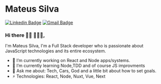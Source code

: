 # Mateus Silva 

[![Linkedin Badge](https://img.shields.io/badge/-Mateus%20Silva-6633cc?style=flat-square&logo=Linkedin&logoColor=white&link=https://www.linkedin.com/in/mateussilvame/)](https://www.linkedin.com/in/mateussilvame/) 
[![Gmail Badge](https://img.shields.io/badge/-mssmateus7@gmail.com-6633cc?style=flat-square&logo=Gmail&logoColor=white&link=mailto:mssmateus7@gmail.com)](mailto:mssmateus7@gmail.com)

### Hi there 👋🏾 👩🏾‍💻, 
I'm Mateus Silva, I'm a Full Stack developer who is passionate about JavaScript technologies and its entire ecosystem. 

- 🔭 I’m currently working on React and Node apps/systems.
- 🌱 I’m currently learning Node,TDD and of course JS improvments
- 💬 Ask me about: Tech, Cars, God and a little bit about how to set goals.
-  ⚡ Technologies: React, Node, Nuxt, Vue, Next

